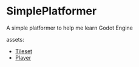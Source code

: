 # SimplePlatformer

A simple platformer to help me learn Godot Engine

assets:
- [Tileset](https://aamatniekss.itch.io/free-pixelart-platformer-tileset?download)
- [Player](https://aamatniekss.itch.io/fantasy-knight-free-pixelart-animated-character)
